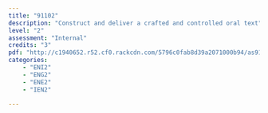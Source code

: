 ```yaml
---
title: "91102"
description: "Construct and deliver a crafted and controlled oral text"
level: "2"
assessment: "Internal"
credits: "3"
pdf: "http://c1940652.r52.cf0.rackcdn.com/5796c0fab8d39a2071000b94/as91102.pdf"
categories:
    - "ENI2"
    - "ENG2"
    - "ENE2"
    - "IEN2"
    
---
```

